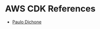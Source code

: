 # AWS CDK References

- [Paulo Dichone](https://www.udemy.com/course/aws-cdk-masterclass-build-aws-cloud-infrastructures/learn/lecture/33197188#overview)
